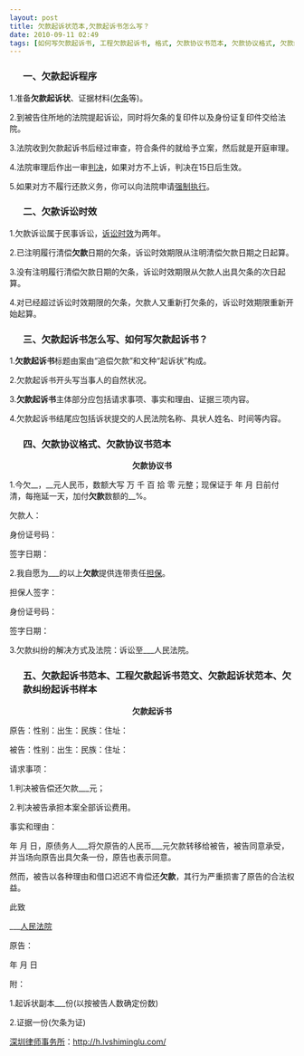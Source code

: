 ```yaml
---
layout: post
title: 欠款起诉状范本,欠款起诉书怎么写？
date: 2010-09-11 02:49
tags: [如何写欠款起诉书, 工程欠款起诉书, 格式, 欠款协议书范本, 欠款协议格式, 欠款纠纷起诉书, 欠款诉讼时效, 欠款起诉书样本, 欠款起诉书范文, 欠款起诉书范本, 欠款起诉程序, 深圳经济纠纷律师]
---
```

<ol>
<h3>一、欠款起诉程序</h3>
</ol>
1.准备<strong>欠款起诉状</strong>、证据材料(<a href="http://h.lvshiminglu.com/law/170.html" target="_blank">欠条</a>等)。

2.到被告住所地的法院提起诉讼，同时将欠条的复印件以及身份证复印件交给法院。

3.法院收到欠款起诉书后经过审查，符合条件的就给予立案，然后就是开庭审理。

4.法院审理后作出一审<a href="http://h.lvshiminglu.com/law/224.html" target="_blank">判决</a>，如果对方不上诉，判决在15日后生效。

5.如果对方不履行还款义务，你可以向法院申请<a href="http://h.lvshiminglu.com/law/133.html" target="_blank">强制执行</a>。
<ol>
<h3>二、欠款诉讼时效</h3>
</ol>
1.欠款诉讼属于民事诉讼，<a href="http://h.lvshiminglu.com/law/246.html" target="_blank">诉讼时效</a>为两年。

2.已注明履行清偿<strong>欠款</strong>日期的欠条，诉讼时效期限从注明清偿欠款日期之日起算。

3.没有注明履行清偿欠款日期的欠条，诉讼时效期限从欠款人出具欠条的次日起算。

4.对已经超过诉讼时效期限的欠条，欠款人又重新打欠条的，诉讼时效期限重新开始起算。
<ol>
<h3>三、欠款起诉书怎么写、如何写欠款起诉书？</h3>
</ol>
1.<strong>欠款起诉书</strong>标题由案由“追偿欠款”和文种“起诉状”构成。

2.欠款起诉书开头写当事人的自然状况。

3.<strong>欠款起诉书</strong>主体部分应包括请求事项、事实和理由、证据三项内容。

4.欠款起诉书结尾应包括诉状提交的人民法院名称、具状人姓名、时间等内容。
<ol>
<h3>四、欠款协议格式、欠款协议书范本</h3>
</ol>
<p style="text-align: center;"><strong>欠款协议书</strong></p>
1.今欠__，__元人民币，数额大写 万 千 百 拾 零 元整；现保证于 年 月 日前付清，每拖延一天，加付<strong>欠款</strong>数额的__%。

欠款人：

身份证号码：

签字日期：

2.我自愿为___的以上<strong>欠款</strong>提供连带责任<a href="http://h.lvshiminglu.com/law/288.html" target="_blank">担保</a>。

担保人签字：

身份证号码：

签字日期：

3.欠款纠纷的解决方式及法院：诉讼至___人民法院。
<ol>
<h3>五、欠款起诉书范本、工程欠款起诉书范文、欠款起诉状范本、欠款纠纷起诉书样本</h3>
</ol>
<p style="text-align: center;"><strong>欠款起诉书</strong></p>
原告：性别：出生：民族：住址：

被告：性别：出生：民族：住址：

请求事项：

1.判决被告偿还欠款___元；

2.判决被告承担本案全部诉讼费用。

事实和理由：

年 月 日，原债务人___将欠原告的人民币___元欠款转移给被告，被告同意承受，并当场向原告出具欠条一份，原告也表示同意。

然而，被告以各种理由和借口迟迟不肯偿还<strong>欠款</strong>，其行为严重损害了原告的合法权益。

此致

___<a href="http://h.lvshiminglu.com/law/102.html" target="_blank">人民法院</a>

原告：

年 月 日

附：

1.起诉状副本___份(以按被告人数确定份数)

2.证据一份(欠条为证)

<a href="http://h.lvshiminglu.com/">深圳律师事务所</a>：<a href="http://h.lvshiminglu.com/">http://h.lvshiminglu.com/</a>

